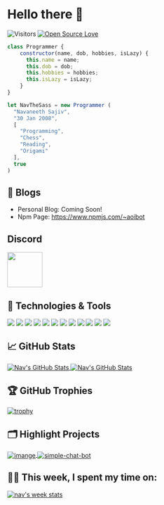 # Hello there 👋

![Visitors](https://visitor-badge.laobi.icu/badge?page_id=navthesass.navthesass&title=Visitors)
[![Open Source Love](https://badges.frapsoft.com/os/v1/open-source.svg?v=102)](https://github.com/ellerbrock/open-source-badge/)


```js
class Programmer {
    constructor(name, dob, hobbies, isLazy) {
      this.name = name;
      this.dob = dob;
      this.hobbies = hobbies;
      this.isLazy = isLazy;
    }
}

let NavTheSass = new Programmer (
  "Navaneeth Sajiv",
  "30 Jan 2008",
  [
    "Programming",
    "Chess",
    "Reading",
    "Origami"
  ],
  true
)
```

## 📝 Blogs

- Personal Blog: Coming Soon!
- Npm Page: https://www.npmjs.com/~aoibot

## Discord
<a href="https://discord.com/users/849497059740221451">
<img height="80px" src="https://discord.c99.nl/widget/theme-2/849497059740221451.png" />
</a>

## 🔧 Technologies & Tools

![](https://img.shields.io/badge/OS-Linux-informational?style=flat&logo=linux&logoColor=white&color=6aa6f8)
![](https://img.shields.io/badge/OS-Mac-informational?style=flat&logo=mac&logoColor=white&color=6aa6f8)
![](https://img.shields.io/badge/Editor-VS_Code-informational?style=flat&logo=visual-studio-code&logoColor=white&color=6aa6f8)
![](https://img.shields.io/badge/Code-Python-informational?style=flat&logo=python&logoColor=white&color=6aa6f8)
![](https://img.shields.io/badge/Code-JavaScript-informational?style=flat&logo=javascript&logoColor=white&color=6aa6f8)
![](https://img.shields.io/badge/Code-Java-informational?style=flat&logo=java&logoColor=white&color=6aa6f8)
![](https://img.shields.io/badge/Code-React-informational?style=flat&logo=react&logoColor=white&color=6aa6f8)
![](https://img.shields.io/badge/Shell-Bash-informational?style=flat&logo=gnu-bash&logoColor=white&color=6aa6f8)
![](https://img.shields.io/badge/Tools-MongoDB-informational?style=flat&logo=mongodb&logoColor=white&color=6aa6f8)
![](https://img.shields.io/badge/Tools-Docker-informational?style=flat&logo=docker&logoColor=white&color=6aa6f8)
![](https://img.shields.io/badge/Tools-Kubernetes-informational?style=flat&logo=kubernetes&logoColor=white&color=6aa6f8)
![](https://img.shields.io/badge/Tools-Forge-informational?style=flat&logo=java&logoColor=white&color=6aa6f8)


## &#x1f4c8; GitHub Stats

<a href="https://github.com/NavTheSass/NavTheSass">
  <img align="center" src="https://github-readme-stats.vercel.app/api/top-langs/?username=navthesass&hide=c%2B%2B,c,matlab,assembly&title_color=6aa6f8&text_color=8a919a&icon_color=6aa6f8&bg_color=22272e" alt="Nav's GitHub Stats" />
</a>

<a href="https://github.com/NavTheSass/NavTheSass">
  <img align="center" src="https://github-readme-stats.vercel.app/api?username=navthesass&show_icons=true&line_height=27&count_private=true&title_color=6aa6f8&text_color=8a919a&icon_color=6aa6f8&bg_color=22272e" alt="Nav's GitHub Stats" />
</a>

## 🏆 GitHub Trophies

[![trophy](https://github-profile-trophy.vercel.app/?username=navthesass&theme=nord&column=7)](https://github.com/ryo-ma/github-profile-trophy)


## 🗂️ Highlight Projects

<a href="https://github.com/NavTheSass/imange">
  <img align="center" src="https://github-readme-stats.vercel.app/api/pin/?username=navthesass&repo=imange&show_icons=true&line_height=27&title_color=6aa6f8&text_color=8a919a&icon_color=6aa6f8&bg_color=22272e" alt="imange" />
</a>

<a href="https://github.com/navthesass/simple-chat-bot">
  <img align="center" src="https://github-readme-stats.vercel.app/api/pin/?username=navthesass&repo=simple-chat-bot&show_icons=true&line_height=27&title_color=6aa6f8&text_color=8a919a&icon_color=6aa6f8&bg_color=22272e" alt="simple-chat-bot" />
</a>

## 👨‍💻 This week, I spent my time on:

[![nav's week stats](https://github-readme-stats.vercel.app/api/wakatime?username=navthesass&line_height=27&title_color=6aa6f8&text_color=8a919a&icon_color=6aa6f8&bg_color=22272e)](https://github.com/anuraghazra/github-readme-stats)
